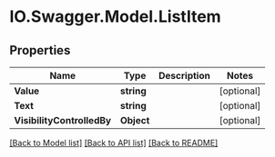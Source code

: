 # IO.Swagger.Model.ListItem
## Properties

Name | Type | Description | Notes
------------ | ------------- | ------------- | -------------
**Value** | **string** |  | [optional] 
**Text** | **string** |  | [optional] 
**VisibilityControlledBy** | **Object** |  | [optional] 

[[Back to Model list]](../README.md#documentation-for-models) [[Back to API list]](../README.md#documentation-for-api-endpoints) [[Back to README]](../README.md)

